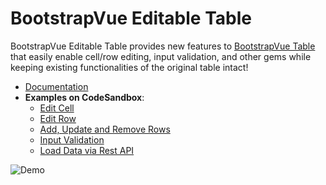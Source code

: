 # BootstrapVue Editable Table

BootstrapVue Editable Table provides new features to [BootstrapVue Table](https://bootstrap-vue.org/docs/components/table) that easily enable cell/row editing, input validation, and other gems while keeping existing functionalities of the original table intact!

* [Documentation](https://b-editable-table.muhimasri.com)
* **Examples on CodeSandbox**:
  * [Edit Cell](https://codesandbox.io/s/bootstrap-vue-editable-table-wx012?file=/src/App.vue)
  * [Edit Row](https://codesandbox.io/s/bootstrap-vue-row-editing-7w1scn?file=/src/App.vue)
  * [Add, Update and Remove Rows](https://codesandbox.io/s/vue-add-remove-table-rows-chtnj?file=/src/App.vue)
  * [Input Validation](https://codesandbox.io/s/vue-table-validation-pcysqz?file=/src/App.vue)
  * [Load Data via Rest API](https://codesandbox.io/s/vue-table-load-data-api-cub6i)

![Demo](https://github.com/muhimasri/b-editable-table/blob/main/images/demo.gif)